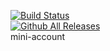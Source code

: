 [![Build Status](https://img.shields.io/travis/xcatliu/pagic.svg)](https://travis-ci.org/xcatliu/pagic)  
[![Github All Releases](https://img.shields.io/github/downloads/atom/atom/total.svg)]()  
mini-account
